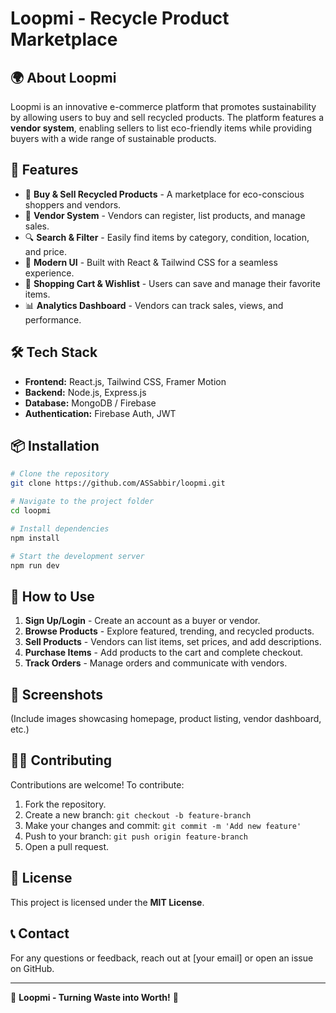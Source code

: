 # Loopmi - Recycle Product Marketplace

## 🌍 About Loopmi

Loopmi is an innovative e-commerce platform that promotes sustainability by allowing users to buy and sell recycled products. The platform features a **vendor system**, enabling sellers to list eco-friendly items while providing buyers with a wide range of sustainable products.

## 🚀 Features

- 🌱 **Buy & Sell Recycled Products** - A marketplace for eco-conscious shoppers and vendors.
- 🏪 **Vendor System** - Vendors can register, list products, and manage sales.
- 🔍 **Search & Filter** - Easily find items by category, condition, location, and price.
- 🎨 **Modern UI** - Built with React & Tailwind CSS for a seamless experience.
- 🛒 **Shopping Cart & Wishlist** - Users can save and manage their favorite items.
- 📊 **Analytics Dashboard** - Vendors can track sales, views, and performance.

## 🛠️ Tech Stack

- **Frontend:** React.js, Tailwind CSS, Framer Motion
- **Backend:** Node.js, Express.js
- **Database:** MongoDB / Firebase
- **Authentication:** Firebase Auth, JWT

## 📦 Installation

```sh
# Clone the repository
git clone https://github.com/ASSabbir/loopmi.git

# Navigate to the project folder
cd loopmi

# Install dependencies
npm install

# Start the development server
npm run dev
```

## 🛒 How to Use

1. **Sign Up/Login** - Create an account as a buyer or vendor.
2. **Browse Products** - Explore featured, trending, and recycled products.
3. **Sell Products** - Vendors can list items, set prices, and add descriptions.
4. **Purchase Items** - Add products to the cart and complete checkout.
5. **Track Orders** - Manage orders and communicate with vendors.

## 📸 Screenshots

(Include images showcasing homepage, product listing, vendor dashboard, etc.)

## 👨‍💻 Contributing

Contributions are welcome! To contribute:

1. Fork the repository.
2. Create a new branch: `git checkout -b feature-branch`
3. Make your changes and commit: `git commit -m 'Add new feature'`
4. Push to your branch: `git push origin feature-branch`
5. Open a pull request.

## 📜 License

This project is licensed under the **MIT License**.

## 📞 Contact

For any questions or feedback, reach out at [your email] or open an issue on GitHub.

---

🌿 **Loopmi - Turning Waste into Worth!** 🌿

